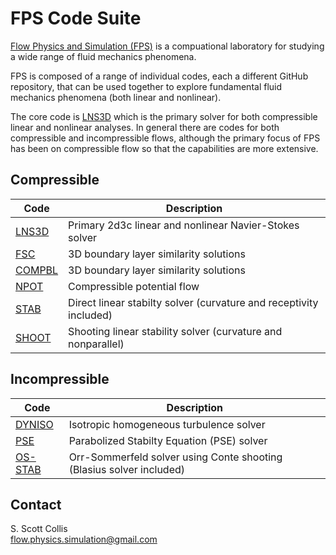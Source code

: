 # FPS Code Suite

[Flow Physics and Simulation (FPS)](https://github.com/flow-physics-simulation/flow-physics-simulation/edit/gh-pages/index.md) is a compuational laboratory for studying a wide range of fluid mechanics phenomena.  

FPS is composed of a range of individual codes, each a different GitHub repository, that can be used together to explore fundamental fluid mechanics phenomena (both linear and nonlinear).

The core code is [LNS3D](https://sscollis.github.io/lns3d/) which is the primary solver for both compressible linear and nonlinear analyses.  In general there are codes for both compressible and incompressible flows, although the primary focus of FPS has been on compressible flow so that the capabilities are more extensive.

## Compressible

Code     |     Description
---------|------------------------------------------------------------------------------------------------------------
[LNS3D](https://github.com/sscollis/lns3d)    |  Primary 2d3c linear and nonlinear Navier-Stokes solver
[FSC](https://github.com/sscollis/fsc)        |  3D boundary layer similarity solutions
[COMPBL](https://github.com/sscollis/compbl)  |  3D boundary layer similarity solutions
[NPOT](https://github.com/sscollis/npot)      |  Compressible potential flow
[STAB](https://github.com/sscollis/stab)      |  Direct linear stabilty solver (curvature and receptivity included)
[SHOOT](https://github.com/sscollis/shoot)    |  Shooting linear stability solver (curvature and nonparallel)

## Incompressible

Code     |     Description
---------|-------------------------------------------------------------------------------------------------------------
[DYNISO](https://github.com/sscollis/dyniso)   |  Isotropic homogeneous turbulence solver
[PSE](https://github.com/sscollis/pse)         |  Parabolized Stabilty Equation (PSE) solver
[OS-STAB](https://github.com/sscollis/os-stab) |  Orr-Sommerfeld solver using Conte shooting (Blasius solver included)

## Contact

S. Scott Collis\
flow.physics.simulation@gmail.com
